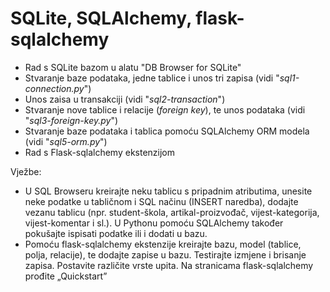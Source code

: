 # SQLite, SQLAlchemy, flask-sqlalchemy

* Rad s SQLite bazom u alatu "DB Browser for SQLite"
* Stvaranje baze podataka, jedne tablice i unos tri zapisa (vidi "_sql1-connection.py_")
* Unos zaisa u transakciji (vidi "_sql2-transaction_")
* Stvaranje nove tablice i relacije (_foreign key_), te unos podataka (vidi "_sql3-foreign-key.py_")
* Stvaranje baze podataka i tablica pomoću SQLAlchemy ORM modela (vidi "_sql5-orm.py_")
* Rad s Flask-sqlalchemy ekstenzijom

Vježbe:
* U SQL Browseru kreirajte neku tablicu s pripadnim atributima, unesite neke podatke u tabličnom i SQL načinu (INSERT naredba), dodajte vezanu tablicu (npr. student-škola, artikal-proizvođač, vijest-kategorija, vijest-komentar i sl.). U Pythonu pomoću SQLAlchemy također pokušajte ispisati podatke ili i dodati u bazu.
* Pomoću flask-sqlalchemy ekstenzije kreirajte bazu, model (tablice, polja, relacije), te dodajte zapise u bazu. Testirajte izmjene i brisanje zapisa. Postavite različite vrste upita. Na stranicama flask-sqlalchemy prođite „Quickstart”

